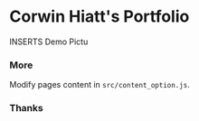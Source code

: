 # Corwin Hiatt's Portfolio

INSERTS Demo Pictu

### More

Modify pages content in  `src/content_option.js`.

### Thanks


